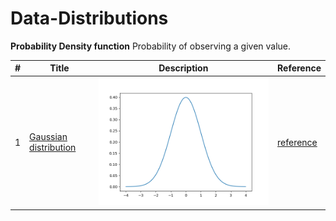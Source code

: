 # Data-Distributions

**Probability Density function**
Probability of observing a given value.

| # | Title | Description | Reference |
|---| ----- | ----------- | --------- |
|1| [Gaussian distribution](./gaussian-distribution.py)|   ![gaussian](./images/gaussian.png) | [reference](https://machinelearningmastery.com/statistical-data-distributions/)|
